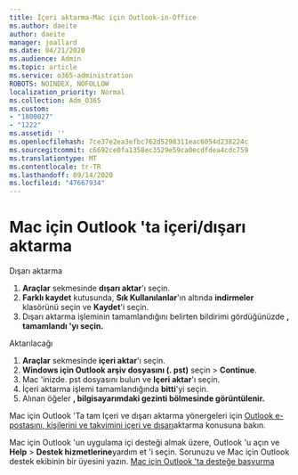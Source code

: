 ```yaml
---
title: İçeri aktarma-Mac için Outlook-in-Office
ms.author: daeite
author: daeite
manager: joallard
ms.date: 04/21/2020
ms.audience: Admin
ms.topic: article
ms.service: o365-administration
ROBOTS: NOINDEX, NOFOLLOW
localization_priority: Normal
ms.collection: Adm_O365
ms.custom:
- "1800027"
- "1222"
ms.assetid: ''
ms.openlocfilehash: 7ce37e2ea3efbc762d5298311eac6054d238224c
ms.sourcegitcommit: c6692ce0fa1358ec3529e59ca0ecdfdea4cdc759
ms.translationtype: MT
ms.contentlocale: tr-TR
ms.lasthandoff: 09/14/2020
ms.locfileid: "47667934"
---
```

# <a name="importexport-in-outlook-for-mac"></a>Mac için Outlook 'ta içeri/dışarı aktarma 

Dışarı aktarma
1. **Araçlar** sekmesinde **dışarı aktar**'ı seçin.
2. **Farklı kaydet** kutusunda, **Sık Kullanılanlar**'ın altında **indirmeler** klasörünü seçin ve **Kaydet**'i seçin.
3. Dışarı aktarma işleminin tamamlandığını belirten bildirimi gördüğünüzde **, tamamlandı 'yı seçin.**

Aktarılacağı
1. **Araçlar** sekmesinde **içeri aktar**'ı seçin.
2. **Windows için Outlook arşiv dosyasını (. pst)** seçin  >  **Continue**.
3. Mac 'inizde. pst dosyasını bulun ve **Içeri aktar**'ı seçin.
4. İçeri aktarma işlemi tamamlandığında **bitti**'yi seçin.
5. Alınan öğeler **, bilgisayarımdaki gezinti bölmesinde görüntülenir.**

Mac için Outlook 'Ta tam Içeri ve dışarı aktarma yönergeleri için [Outlook e-postasını, kişilerini ve takvimini içeri ve dışarı](https://support.office.com/article/92577192-3881-4502-b79d-c3bbada6c8ef#ID0EAACAAA=Mac)aktarma konusuna bakın. 

Mac için Outlook 'un uygulama içi desteği almak üzere, Outlook 'u açın ve **Help**  >  **Destek hizmetlerine**yardım et 'i seçin. Sorunuzu ve Mac için Outlook destek ekibinin bir üyesini yazın. [Mac için Outlook 'ta desteğe başvurma](https://go.microsoft.com/fwlink/?linkid=2002400&clcid=0x409)
